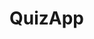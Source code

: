 # QuizApp
[Project Deployment link]: https://mern-project-quiz-frontend-user.vercel.app/
[Backend github link: https]://github.com/ThavaneshR/mern_project_backend
[Frontend-admin github link]: https://github.com/ThavaneshR/mern_project_frontend_admin
[Frontend-user github link]: https://github.com/ThavaneshR/mern_project_frontend_user
